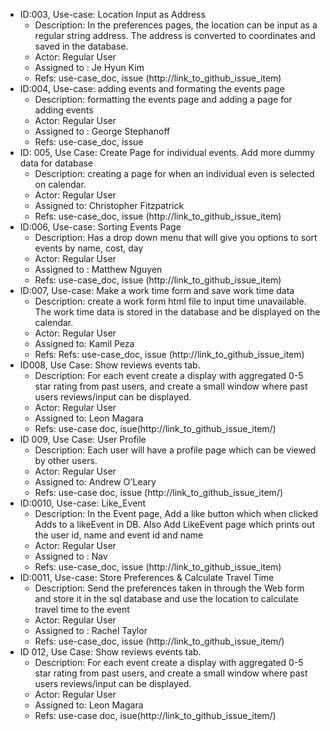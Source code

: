 * ID:003, Use-case: Location Input as Address
    * Description: In the preferences pages, the location can be input as a regular string address. The address is converted to coordinates and saved in the database.
    * Actor: Regular User
    * Assigned to : Je Hyun Kim
    * Refs: use-case_doc, issue (http://link_to_github_issue_item)
* ID:004, Use-case: adding events and formating the events page
    * Description: formatting the events page and adding a page for adding events
    * Actor: Regular User
    * Assigned to : George Stephanoff
    * Refs: use-case_doc, issue 
* ID: 005, Use Case:  Create Page for individual events. Add more dummy data for database
    * Description: creating a page for when an individual even is selected on calendar.
    * Actor: Regular User
    * Assigned to: Christopher Fitzpatrick
    * Refs: use-case_doc, issue (http://link_to_github_issue_item)
* ID:006, Use-case: Sorting Events Page
    * Description: Has a drop down menu that will give you options to sort events by name, cost, day 
    * Actor: Regular User
    * Assigned to : Matthew Nguyen
    * Refs: use-case_doc, issue (http://link_to_github_issue_item)
* ID:007, Use-case: Make a work time form and save work time data
    * Description: create a work form html file to input time unavailable. The work time data is stored in the database and be displayed on the calendar. 
    * Actor: Regular User
    * Assigned to: Kamil Peza
    * Refs: Refs: use-case_doc, issue (http://link_to_github_issue_item)
* ID008, Use Case: Show reviews events tab.
    * Description: For each event create a display with aggregated 0-5 star rating from past users, and create a small window where past users reviews/input can be displayed. 
    * Actor: Regular User
    * Assigned to: Leon Magara
    * Refs: use-case doc, isue(http://link_to_github_issue_item/)
* ID 009, Use Case: User Profile
    * Description: Each user will have a profile page which can be viewed by other users.
    * Actor: Regular User
    * Assigned to: Andrew O'Leary
    * Refs: use-case doc, issue (http://link_to_github_issue_item/)
* ID:0010, Use-case: Like_Event
    * Description: In the Event page, Add a like button which when clicked Adds to a likeEvent in DB. Also Add LikeEvent page which prints out the user id, name and event id and name
    * Actor: Regular User
    * Assigned to : Nav
    * Refs: use-case_doc, issue (http://link_to_github_issue_item)
* ID:0011, Use-case: Store Preferences & Calculate Travel Time
    * Description: Send the preferences taken in through the Web form and store it in the sql database and use the location to calculate travel time to the event
    * Actor: Regular User
    * Assigned to : Rachel Taylor
    * Refs: use-case_doc, issue (http://link_to_github_issue_item/)
* ID 012, Use Case: Show reviews events tab.
    * Description: For each event create a display with aggregated 0-5 star rating from past users, and create a small window where past users reviews/input can be displayed. 
    * Actor: Regular User
    * Assigned to: Leon Magara
    * Refs: use-case doc, isue(http://link_to_github_issue_item/)
